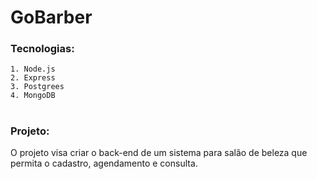 # GoBarber


### Tecnologias:

    1. Node.js    
    2. Express
    3. Postgrees
    4. MongoDB
#
### Projeto:

O projeto visa criar o back-end de um sistema para salão de beleza que permita o cadastro, agendamento e consulta.
